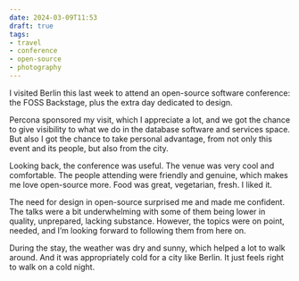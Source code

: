 ```yaml
---
date: 2024-03-09T11:53
draft: true
tags:
- travel
- conference
- open-source
- photography
---
```


I visited Berlin this last week to attend an open-source software conference: the FOSS Backstage, plus the extra day dedicated to design.

Percona sponsored my visit, which I appreciate a lot, and we got the chance to give visibility to what we do in the database software and services space. But also I got the chance to take personal advantage, from not only this event and its people, but also from the city.

Looking back, the conference was useful. The venue was very cool and comfortable. The people attending were friendly and genuine, which makes me love open-source more. Food was great, vegetarian, fresh. I liked it. 

The need for design in open-source surprised me and made me confident. The talks were a bit underwhelming with some of them being lower in quality, unprepared, lacking substance. However, the topics were on point, needed, and I’m looking forward to following them from here on.

During the stay, the weather was dry and sunny, which helped a lot to walk around. And it was appropriately cold for a city like Berlin. It just feels right to walk on a cold night.